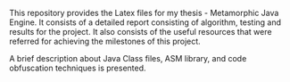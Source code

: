 This repository provides the Latex files for my thesis - Metamorphic Java Engine. It consists of a detailed report consisting of algorithm, testing and results for the project. It also consists of the useful resources that were referred for achieving the milestones of this project.

A brief description about Java Class files, ASM library, and code obfuscation techniques is presented.
